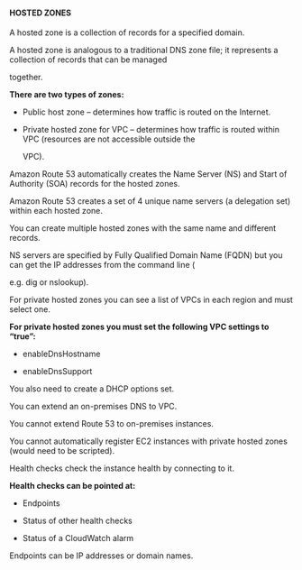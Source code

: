 #### HOSTED ZONES


A hosted zone is a collection of records for a specified domain.


A hosted zone is analogous to a traditional DNS zone file; it represents a collection of records that can be managed

together.


**There are two types of zones:**


- Public host zone – determines how traffic is routed on the Internet.

- Private hosted zone for VPC – determines how traffic is routed within VPC (resources are not accessible outside the

  VPC).


Amazon Route 53 automatically creates the Name Server (NS) and Start of Authority (SOA) records for the hosted zones.


Amazon Route 53 creates a set of 4 unique name servers (a delegation set) within each hosted zone.


You can create multiple hosted zones with the same name and different records.


NS servers are specified by Fully Qualified Domain Name (FQDN) but you can get the IP addresses from the command line (

e.g. dig or nslookup).


For private hosted zones you can see a list of VPCs in each region and must select one.


**For private hosted zones you must set the following VPC settings to “true”:**


- enableDnsHostname

- enableDnsSupport


You also need to create a DHCP options set.


You can extend an on-premises DNS to VPC.


You cannot extend Route 53 to on-premises instances.


You cannot automatically register EC2 instances with private hosted zones (would need to be scripted).


Health checks check the instance health by connecting to it.


**Health checks can be pointed at:**


- Endpoints

- Status of other health checks

- Status of a CloudWatch alarm


Endpoints can be IP addresses or domain names.

